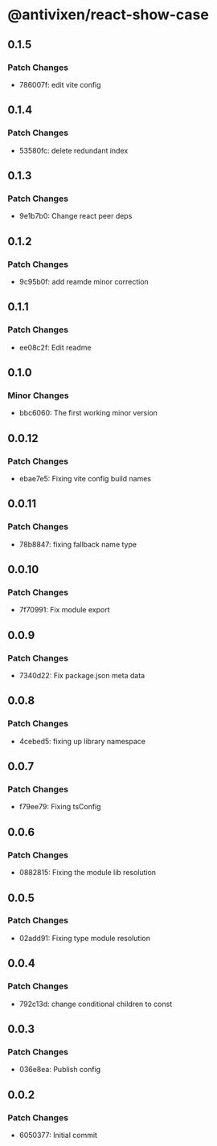 # @antivixen/react-show-case

## 0.1.5

### Patch Changes

- 786007f: edit vite config

## 0.1.4

### Patch Changes

- 53580fc: delete redundant index

## 0.1.3

### Patch Changes

- 9e1b7b0: Change react peer deps

## 0.1.2

### Patch Changes

- 9c95b0f: add reamde minor correction

## 0.1.1

### Patch Changes

- ee08c2f: Edit readme

## 0.1.0

### Minor Changes

- bbc6060: The first working minor version

## 0.0.12

### Patch Changes

- ebae7e5: Fixing vite config build names

## 0.0.11

### Patch Changes

- 78b8847: fixing fallback name type

## 0.0.10

### Patch Changes

- 7f70991: Fix module export

## 0.0.9

### Patch Changes

- 7340d22: Fix package.json meta data

## 0.0.8

### Patch Changes

- 4cebed5: fixing up library namespace

## 0.0.7

### Patch Changes

- f79ee79: Fixing tsConfig

## 0.0.6

### Patch Changes

- 0882815: Fixing the module lib resolution

## 0.0.5

### Patch Changes

- 02add91: Fixing type module resolution

## 0.0.4

### Patch Changes

- 792c13d: change conditional children to const

## 0.0.3

### Patch Changes

- 036e8ea: Publish config

## 0.0.2

### Patch Changes

- 6050377: Initial commit
